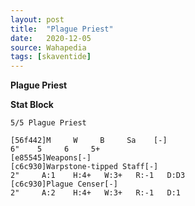 ```yaml
---
layout: post
title:  "Plague Priest"
date:   2020-12-05
source: Wahapedia
tags: [skaventide]
---
```


**Plague Priest**

**Stat Block**
```
5/5 Plague Priest
```

```
[56f442]M     W     B     Sa    [-]
6"    5     6     5+    
[e85545]Weapons[-]
[c6c930]Warpstone-tipped Staff[-]
2"     A:1    H:4+   W:3+   R:-1   D:D3  
[c6c930]Plague Censer[-]
2"     A:2    H:4+   W:3+   R:-1   D:1   
```


